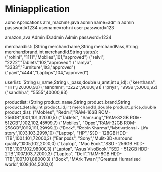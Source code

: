 # Miniapplication
Zoho Applications
atm_machine.java
admin name=admin
admin password=1234
username=rohini
user password=123

amazon.java
Admin ID:admin
Admin password=1234

merchandlist:
      (String merchandname,String merchandPass,String merchandbrand,int merchandId,String status):  
              ("rohini", "1111","Mobiles",101,"approved")
              ("selvi", "2222","Tablets",102,"approved")
              ("ramya", "3333","Furniture",103,"approved")
              ("pavi","4444","Laptops",104,"approved")
              
userlist:
       (String u_name,String u_pass,double u_amt,int u_id):
              ("keerthana", "1111",120000,90)
              ("nandhini", "2222",90000,91)
              ("priya", "9999",50000,92)
              ("sandhiya", "5555",40000,93)
              
productlist:
       (String product_name,String product_brand,String product_details,int product_id,int merchandId,double product_price,double product_dis):
               ("Mobiles", "Redmi","RAM-16GB ROM-256GB",1001,101,32000,5)
               ("Tablets", "Samsung","RAM-32GB ROM-512GB",1002,102,45999,7)
               ("Mobiles", "Oppo","RAM-32GB ROM-256GB",1009,101,29999,2)
               ("Book", "Robin Sharma","Motivational - Life story",1003,103,2999,10)
               ("Laptop", "HP","SSD - 128GB HDD-1TB",1004,101,72000,3)
               ("Ear pods", "Sony","Mulit-3D-surround quality",1005,102,2000,0)
               ("Laptop", "Mac Book","SSD - 256GB HDD- 1TB",1007,102,98000,3)
               ("Laptop", "Asus VivoBook","SSD - 512GB HDD- 2TB",1007,103,72000,3)
               ("Laptop", "Dell","RAM-8GB HDD- 1TB",1007,101,88000,3)
               ("Book", "MArk Twain","Greatest Humarised world",1008,104,5000,0) 
         
